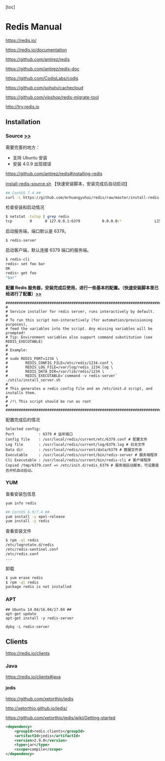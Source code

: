 [toc]

# Redis Manual

https://redis.io/

https://redis.io/documentation

https://github.com/antirez/redis

https://github.com/antirez/redis-doc

https://github.com/CodisLabs/codis

https://github.com/sohutv/cachecloud

https://github.com/vipshop/redis-migrate-tool

http://try.redis.io


## Installation

### Source [>>](https://redis.io/download)

需要完善的地方：
- 支持 Ubuntu 安装
- 安装 4.0.9 出现错误

https://github.com/antirez/redis#installing-redis

[install-redis-source.sh](https://github.com/mrhuangyuhui/redis/blob/master/install-redis-source.sh) 【快速安装脚本，安装完成后自动启动】
```bash
## CentOS 7.4 ##
curl -L https://github.com/mrhuangyuhui/redis/raw/master/install-redis-source.sh | bash
```

检查安装和启动情况
```bash
$ netstat -tulnp | grep redis
tcp        0      0 127.0.0.1:6379          0.0.0.0:*               LISTEN      15730/redis-server
```


启动服务端，端口默认是 6379。
```
$ redis-server
```

启动客户端，默认连接 6379 端口的服务端。
```bash
$ redis-cli
redis> set foo bar
OK
redis> get foo
"bar"
```

**配置 Redis 服务器，安装完成后使用，进行一些基本的配置。（快速安装脚本里已经进行了配置）[>>](https://github.com/antirez/redis/blob/unstable/utils/install_server.sh)**
```
################################################################################
#
# Service installer for redis server, runs interactively by default.
#
# To run this script non-interactively (for automation/provisioning purposes),
# feed the variables into the script. Any missing variables will be prompted!
# Tip: Environment variables also support command substitution (see REDIS_EXECUTABLE)
#
# Example:
#
# sudo REDIS_PORT=1234 \
# 		 REDIS_CONFIG_FILE=/etc/redis/1234.conf \
# 		 REDIS_LOG_FILE=/var/log/redis_1234.log \
# 		 REDIS_DATA_DIR=/var/lib/redis/1234 \
# 		 REDIS_EXECUTABLE=`command -v redis-server` ./utils/install_server.sh
#
# This generates a redis config file and an /etc/init.d script, and installs them.
#
# /!\ This script should be run as root
#
################################################################################
```

配置完成后的情况
```
Selected config:
Port           : 6379 # 监听端口
Config file    : /usr/local/redis/current/etc/6379.conf # 配置文件
Log file       : /usr/local/redis/current/log/6379.log # 日志文件
Data dir       : /usr/local/redis/current/data/6379 # 数据文件夹
Executable     : /usr/local/redis/current/bin/redis-server # 服务端程序
Cli Executable : /usr/local/redis/current/bin/redis-cli # 客户端程序
Copied /tmp/6379.conf => /etc/init.d/redis_6379 # 服务端启动脚本，可设置是否开机自动启动。
```

### YUM

查看安装包信息
```bash
yum info redis
```

```bash
## CentOS 6.9/7.4 ##
yum install -y epel-release
yum install -y redis
```

查看安装文件
```bash
$ rpm -ql redis
/etc/logrotate.d/redis
/etc/redis-sentinel.conf
/etc/redis.conf
...
```

卸载
```bash
$ yum erase redis
$ rpm -ql redis
package redis is not installed
```


### APT

```
## Ubuntu 14.04/16.04/17.04 ##
apt-get update
apt-get install -y redis-server
```

```
dpkg -L redis-server
```

## Clients

https://redis.io/clients

### Java

https://redis.io/clients#java

#### jedis

https://github.com/xetorthio/jedis

http://xetorthio.github.io/jedis/

https://github.com/xetorthio/jedis/wiki/Getting-started

```xml
<dependency>
    <groupId>redis.clients</groupId>
    <artifactId>jedis</artifactId>
    <version>2.9.0</version>
    <type>jar</type>
    <scope>compile</scope>
</dependency>
```
